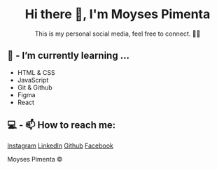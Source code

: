 ### 
<h1 align="center">Hi there 👋, I'm Moyses Pimenta </h1>

<p align="center">
This is my personal social media, feel free to connect. 👨‍💻<br/>
</p>

## 🚀 - I’m currently learning ...

- HTML & CSS
- JavaScript
- Git & Github
- Figma
- React


## 💻 - 📫 How to reach me: 
[Instagram](<https://www.instagram.com/moysespimenta/>)
[LinkedIn](<https://www.linkedin.com/in/mosheyowork/>)
[Github](<https://github.com/MoysesPimenta>)
[Facebook](<https://www.facebook.com/benmuyalmoshe>)


Moyses Pimenta ©️
